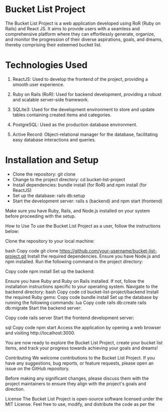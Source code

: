 # Bucket List Project

The Bucket List Project is a web application developed using RoR (Ruby on Rails) and React JS. It aims to provide users with a seamless and comprehensive platform where they can effortlessly generate, organize, and monitor the progression of their diverse aspirations, goals, and dreams, thereby comprising their esteemed bucket list.


# Technologies Used
1. ReactJS: Used to develop the frontend of the project, providing a smooth user experience.

2. Ruby on Rails (RoR): Used for backend development, providing a robust and scalable server-side framework.

3. SQLite3: Used for the development environment to store and update tables containing created items and categories.

4. PostgreSQL: Used as the production database environment.
5. Active Record: Object-relational manager for the database, facilitating easy database interactions and queries.

# Installation and Setup

* Clone the repository: git clone <repository-url>
* Change to the project directory: cd bucket-list-project
* Install dependencies: bundle install (for RoR) and npm install (for ReactJS)
* Set up the database: rails db:setup
* Start the development server: rails s (backend) and npm start (frontend)

Make sure you have Ruby, Rails, and Node.js installed on your system before proceeding with the setup.


How to Use
To use the Bucket List Project as a user, follow the instructions below:

Clone the repository to your local machine:

bash
Copy code
git clone https://github.com/your-username/bucket-list-project.git
Install the required dependencies. Ensure you have Node.js and npm installed. Run the following command in the project directory:

Copy code
npm install
Set up the backend:

Ensure you have Ruby and Ruby on Rails installed. If not, follow the installation instructions specific to your operating system.
Navigate to the backend directory:
bash
Copy code
cd bucket-list-project/backend
Install the required Ruby gems:
Copy code
bundle install
Set up the database by running the following commands:
lua
Copy code
rails db:create
rails db:migrate
Start the backend server:

Copy code
rails server
Start the frontend development server:

sql
Copy code
npm start
Access the application by opening a web browser and visiting http://localhost:3000.

You are now ready to explore the Bucket List Project, create your bucket list items, and track your progress towards achieving your goals and dreams!

Contributing
We welcome contributions to the Bucket List Project. If you have any suggestions, bug reports, or feature requests, please open an issue on the GitHub repository.

Before making any significant changes, please discuss them with the project maintainers to ensure they align with the project's goals and direction.

License
The Bucket List Project is open-source software licensed under the MIT License. Feel free to use, modify, and distribute the code as per the 




